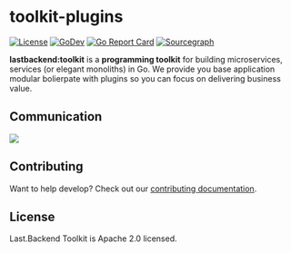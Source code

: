 # toolkit-plugins

[![License](https://img.shields.io/:license-apache-blue.svg)](https://opensource.org/licenses/Apache-2.0)
[![GoDev](https://img.shields.io/badge/go.dev-reference-007d9c?logo=go&logoColor=white&style=flat-square)](https://pkg.go.dev/github.com/lastbackend/toolkit-plugins?tab=doc)
[![Go Report Card](https://goreportcard.com/badge/github.com/lastbackend/toolkit-plugins)](https://goreportcard.com/report/github.com/lastbackend/toolkit-plugins)
[![Sourcegraph](https://sourcegraph.com/github.com/lastbackend/toolkit-plugins/-/badge.svg)](https://sourcegraph.com/github.com/lastbackend/toolkit-plugins?badge)

**lastbackend:toolkit** is a **programming toolkit** for building microservices, services
(or elegant monoliths) in Go. We provide you base application modular bolierpate with plugins so you can focus on delivering
business value.

## Communication

[![](https://dcbadge.vercel.app/api/server/WhK9ujvem9)](https://discord.gg/WhK9ujvem9)

## Contributing

Want to help develop? Check out our [contributing documentation](https://github.com/lastbackend/toolkit-plugins/tree/master/CONTRIBUTING.md).

## License

Last.Backend Toolkit is Apache 2.0 licensed.
